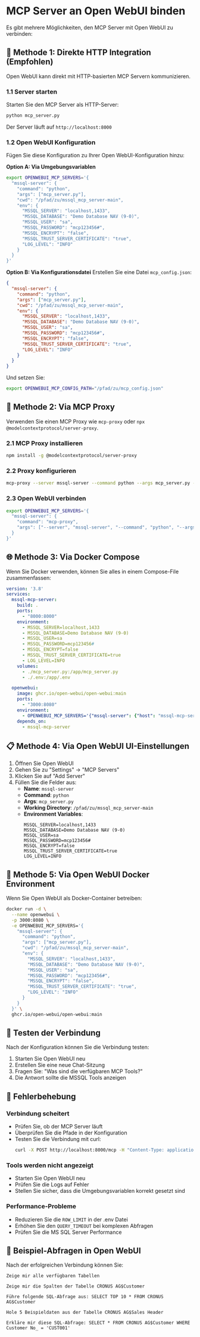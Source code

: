 # MCP Server an Open WebUI binden

Es gibt mehrere Möglichkeiten, den MCP Server mit Open WebUI zu verbinden:

## 🚀 Methode 1: Direkte HTTP Integration (Empfohlen)

Open WebUI kann direkt mit HTTP-basierten MCP Servern kommunizieren.

### 1.1 Server starten

Starten Sie den MCP Server als HTTP-Server:

```bash
python mcp_server.py
```

Der Server läuft auf `http://localhost:8000`

### 1.2 Open WebUI Konfiguration

Fügen Sie diese Konfiguration zu Ihrer Open WebUI-Konfiguration hinzu:

**Option A: Via Umgebungsvariablen**
```bash
export OPENWEBUI_MCP_SERVERS='{
  "mssql-server": {
    "command": "python",
    "args": ["mcp_server.py"],
    "cwd": "/pfad/zu/mssql_mcp_server-main",
    "env": {
      "MSSQL_SERVER": "localhost,1433",
      "MSSQL_DATABASE": "Demo Database NAV (9-0)",
      "MSSQL_USER": "sa",
      "MSSQL_PASSWORD": "mcp123456#",
      "MSSQL_ENCRYPT": "false",
      "MSSQL_TRUST_SERVER_CERTIFICATE": "true",
      "LOG_LEVEL": "INFO"
    }
  }
}'
```

**Option B: Via Konfigurationsdatei**
Erstellen Sie eine Datei `mcp_config.json`:
```json
{
  "mssql-server": {
    "command": "python",
    "args": ["mcp_server.py"],
    "cwd": "/pfad/zu/mssql_mcp_server-main",
    "env": {
      "MSSQL_SERVER": "localhost,1433",
      "MSSQL_DATABASE": "Demo Database NAV (9-0)",
      "MSSQL_USER": "sa",
      "MSSQL_PASSWORD": "mcp123456#",
      "MSSQL_ENCRYPT": "false",
      "MSSQL_TRUST_SERVER_CERTIFICATE": "true",
      "LOG_LEVEL": "INFO"
    }
  }
}
```

Und setzen Sie:
```bash
export OPENWEBUI_MCP_CONFIG_PATH="/pfad/zu/mcp_config.json"
```

## 🔌 Methode 2: Via MCP Proxy

Verwenden Sie einen MCP Proxy wie `mcp-proxy` oder `npx @modelcontextprotocol/server-proxy`.

### 2.1 MCP Proxy installieren
```bash
npm install -g @modelcontextprotocol/server-proxy
```

### 2.2 Proxy konfigurieren
```bash
mcp-proxy --server mssql-server --command python --args mcp_server.py --cwd /pfad/zu/mssql_mcp_server-main
```

### 2.3 Open WebUI verbinden
```bash
export OPENWEBUI_MCP_SERVERS='{
  "mssql-server": {
    "command": "mcp-proxy",
    "args": ["--server", "mssql-server", "--command", "python", "--args", "mcp_server.py"]
  }
}'
```

## 🌐 Methode 3: Via Docker Compose

Wenn Sie Docker verwenden, können Sie alles in einem Compose-File zusammenfassen:

```yaml
version: '3.8'
services:
  mssql-mcp-server:
    build: .
    ports:
      - "8000:8000"
    environment:
      - MSSQL_SERVER=localhost,1433
      - MSSQL_DATABASE=Demo Database NAV (9-0)
      - MSSQL_USER=sa
      - MSSQL_PASSWORD=mcp123456#
      - MSSQL_ENCRYPT=false
      - MSSQL_TRUST_SERVER_CERTIFICATE=true
      - LOG_LEVEL=INFO
    volumes:
      - ./mcp_server.py:/app/mcp_server.py
      - ./.env:/app/.env

  openwebui:
    image: ghcr.io/open-webui/open-webui:main
    ports:
      - "3000:8080"
    environment:
      - OPENWEBUI_MCP_SERVERS='{"mssql-server": {"host": "mssql-mcp-server", "port": 8000}}'
    depends_on:
      - mssql-mcp-server
```

## 📋 Methode 4: Via Open WebUI UI-Einstellungen

1. Öffnen Sie Open WebUI
2. Gehen Sie zu "Settings" → "MCP Servers"
3. Klicken Sie auf "Add Server"
4. Füllen Sie die Felder aus:
   - **Name**: `mssql-server`
   - **Command**: `python`
   - **Args**: `mcp_server.py`
   - **Working Directory**: `/pfad/zu/mssql_mcp_server-main`
   - **Environment Variables**: 
     ```
     MSSQL_SERVER=localhost,1433
     MSSQL_DATABASE=Demo Database NAV (9-0)
     MSSQL_USER=sa
     MSSQL_PASSWORD=mcp123456#
     MSSQL_ENCRYPT=false
     MSSQL_TRUST_SERVER_CERTIFICATE=true
     LOG_LEVEL=INFO
     ```

## 🔧 Methode 5: Via Open WebUI Docker Environment

Wenn Sie Open WebUI als Docker-Container betreiben:

```bash
docker run -d \
  --name openwebui \
  -p 3000:8080 \
  -e OPENWEBUI_MCP_SERVERS='{
    "mssql-server": {
      "command": "python",
      "args": ["mcp_server.py"],
      "cwd": "/pfad/zu/mssql_mcp_server-main",
      "env": {
        "MSSQL_SERVER": "localhost,1433",
        "MSSQL_DATABASE": "Demo Database NAV (9-0)",
        "MSSQL_USER": "sa",
        "MSSQL_PASSWORD": "mcp123456#",
        "MSSQL_ENCRYPT": "false",
        "MSSQL_TRUST_SERVER_CERTIFICATE": "true",
        "LOG_LEVEL": "INFO"
      }
    }
  }' \
  ghcr.io/open-webui/open-webui:main
```

## 🧪 Testen der Verbindung

Nach der Konfiguration können Sie die Verbindung testen:

1. Starten Sie Open WebUI neu
2. Erstellen Sie eine neue Chat-Sitzung
3. Fragen Sie: "Was sind die verfügbaren MCP Tools?"
4. Die Antwort sollte die MSSQL Tools anzeigen

## 🐛 Fehlerbehebung

### Verbindung scheitert
- Prüfen Sie, ob der MCP Server läuft
- Überprüfen Sie die Pfade in der Konfiguration
- Testen Sie die Verbindung mit curl:
  ```bash
  curl -X POST http://localhost:8000/mcp -H "Content-Type: application/json" -d '{"action": "ping"}'
  ```

### Tools werden nicht angezeigt
- Starten Sie Open WebUI neu
- Prüfen Sie die Logs auf Fehler
- Stellen Sie sicher, dass die Umgebungsvariablen korrekt gesetzt sind

### Performance-Probleme
- Reduzieren Sie die `ROW_LIMIT` in der .env Datei
- Erhöhen Sie den `QUERY_TIMEOUT` bei komplexen Abfragen
- Prüfen Sie die MS SQL Server Performance

## 📝 Beispiel-Abfragen in Open WebUI

Nach der erfolgreichen Verbindung können Sie:

```
Zeige mir alle verfügbaren Tabellen
```

```
Zeige mir die Spalten der Tabelle CRONUS AG$Customer
```

```
Führe folgende SQL-Abfrage aus: SELECT TOP 10 * FROM CRONUS AG$Customer
```

```
Hole 5 Beispieldaten aus der Tabelle CRONUS AG$Sales Header
```

```
Erkläre mir diese SQL-Abfrage: SELECT * FROM CRONUS AG$Customer WHERE Customer No_ = 'CUST001'